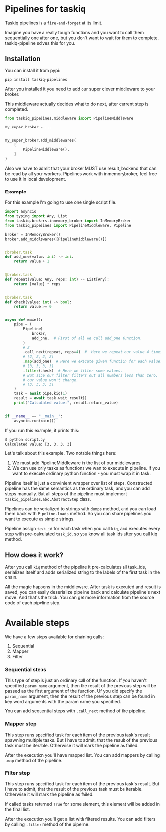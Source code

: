 # Pipelines for taskiq

Taskiq pipelines is a `fire-and-forget` at its limit.

Imagine you have a really tough functions and you want
to call them sequentially one after one, but you don't want to wait for them
to complete. taskiq-pipeline solves this for you.

## Installation


You can install it from pypi:
```
pip install taskiq-pipelines
```

After you installed it you need to add our super clever middleware
to your broker.

This middleware actually decides what to do next, after current step
is completed.

```python
from taskiq_pipelines.middleware import PipelineMiddleware

my_super_broker = ...


my_super_broker.add_middlewares(
    [
        PipelineMiddleware(),
    ]
)
```

Also we have to admit that your broker MUST use result_backend that
can be read by all your workers. Pipelines work with inmemorybroker,
feel free to use it in local development.


### Example

For this example I'm going to use one single script file.

```python
import asyncio
from typing import Any, List
from taskiq.brokers.inmemory_broker import InMemoryBroker
from taskiq_pipelines import PipelineMiddleware, Pipeline

broker = InMemoryBroker()
broker.add_middlewares([PipelineMiddleware()])


@broker.task
def add_one(value: int) -> int:
    return value + 1


@broker.task
def repeat(value: Any, reps: int) -> List[Any]:
    return [value] * reps


@broker.task
def check(value: int) -> bool:
    return value >= 0


async def main():
    pipe = (
        Pipeline(
            broker,
            add_one,  # First of all we call add_one function.
        )
        # 2
        .call_next(repeat, reps=4)  #  Here we repeat our value 4 times
        # [2, 2, 2, 2]
        .map(add_one)  # Here we execute given function for each value.
        # [3, 3, 3, 3]
        .filter(check)  # Here we filter some values.
        # But sice our filter filters out all numbers less than zero,
        # our value won't change.
        # [3, 3, 3, 3]
    )
    task = await pipe.kiq(1)
    result = await task.wait_result()
    print("Calculated value:", result.return_value)


if __name__ == "__main__":
    asyncio.run(main())

```

If you run this example, it prints this:
```bash
$ python script.py
Calculated value: [3, 3, 3, 3]
```

Let's talk about this example.
Two notable things here:
1. We must add PipelineMiddleware in the list of our middlewares.
2. We can use only tasks as functions we wan to execute in pipeline.
    If you want to execute ordinary python function - you must wrap it in task.

Pipeline itself is just a convinient wrapper over list of steps.
Constructed pipeline has the same semantics as the ordinary task, and you can add steps
manually. But all steps of the pipeline must implement `taskiq_pipelines.abc.AbstractStep` class.

Pipelines can be serialized to strings with `dumps` method, and you can load them back with `Pipeline.loads` method. So you can share pipelines you want to execute as simple strings.

Pipeline assign `task_id` for each task when you call `kiq`, and executes every step with pre-calculated `task_id`,
so you know all task ids after you call kiq method.


## How does it work?

After you call `kiq` method of the pipeline it pre-calculates
all task_ids, serializes itself and adds serialized string to
the labels of the first task in the chain.

All the magic happens in the middleware.
After task is executed and result is saved, you can easily deserialize pipeline
back and calculate pipeline's next move. And that's the trick.
You can get more information from the source code of each pipeline step.

# Available steps

We have a few steps available for chaining calls:
1. Sequential
2. Mapper
3. Filter

### Sequential steps

This type of step is just an ordinary call of the function.
If you haven't specified `param_name` argument, then the result
of the previous step will be passed as the first argument of the function.
Uf you did specify the `param_name` argument, then the result of the previous
step can be found in key word arguments with the param name you specified.

You can add sequential steps with `.call_next` method of the pipeline.

### Mapper step

This step runs specified task for each item of the previous task's result spawning
multiple tasks.
But I have to admit, that the result of the previous task must be iterable.
Otherwise it will mark the pipeline as failed.

After the execution you'll have mapped list.
You can add mappers by calling `.map` method of the pipeline.

### Filter step

This step runs specified task for each item of the previous task's result.
But I have to admit, that the result of the previous task must be iterable.
Otherwise it will mark the pipeline as failed.

If called tasks returned `True` for some element, this element will be added in the final list.

After the execution you'll get a list with filtered results.
You can add filters by calling `.filter` method of the pipeline.
